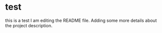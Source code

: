 # test
this is a test 
I am editing the README file. Adding some more details about the project description.
